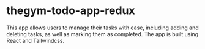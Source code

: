 # thegym-todo-app-redux
This app allows users to manage their tasks with ease, including adding and deleting tasks, as well as marking them as completed. The app is built using React and Tailwindcss.
